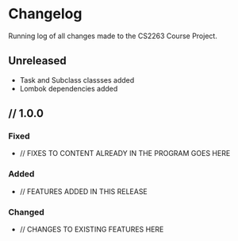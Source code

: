 # Changelog
Running log of all changes made to the CS2263 Course Project.

## Unreleased
*  Task and Subclass classses added
* Lombok dependencies added

## // 1.0.0
### Fixed
* // FIXES TO CONTENT ALREADY IN THE PROGRAM GOES HERE


### Added
* // FEATURES ADDED IN THIS RELEASE


### Changed
* // CHANGES TO EXISTING FEATURES HERE